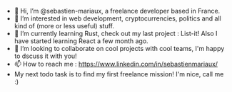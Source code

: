 - 👋 Hi, I’m @sebastien-mariaux, a freelance developer based in France.
- 👀 I’m interested in web development, cryptocurrencies, politics and all kind of (more or less useful) stuff. 
- 🌱 I’m currently learning Rust, check out my last project : List-it! Also I have started learning React a few month ago.
- 💞️ I’m looking to collaborate on cool projects with cool teams, I'm happy to dscuss it with you!
- 📫 How to reach me : https://www.linkedin.com/in/sebastienmariaux/
- My next todo task is to find my first freelance mission! I'm nice, call me :)

<!---
sebastien-mariaux/sebastien-mariaux is a ✨ special ✨ repository because its `README.md` (this file) appears on your GitHub profile.
You can click the Preview link to take a look at your changes.
--->
